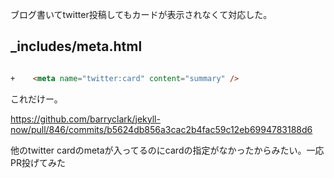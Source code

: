ブログ書いてtwitter投稿してもカードが表示されなくて対応した。


## _includes/meta.html

```html

+    <meta name="twitter:card" content="summary" />


```
これだけー。

https://github.com/barryclark/jekyll-now/pull/846/commits/b5624db856a3cac2b4fac59c12eb6994783188d6

他のtwitter cardのmetaが入ってるのにcardの指定がなかったからみたい。一応PR投げてみた